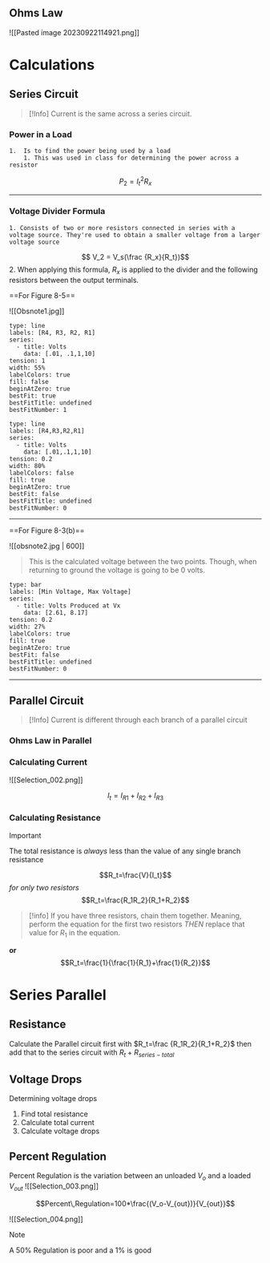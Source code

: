 
## Ohms Law
![[Pasted image 20230922114921.png]]

# Calculations
## Series Circuit 

>[!Info]
>Current is the same across a series circuit. 


### Power in a Load
	1.  Is to find the power being used by a load
		1. This was used in class for determining the power across a resistor

$$P_2=I_t^2R_x$$

---
### Voltage Divider Formula
	1. Consists of two or more resistors connected in series with a voltage source. They're used to obtain a smaller voltage from a larger voltage source

$$ V_2 = V_s(\frac {R_x}{R_t})$$
		2. When applying this formula, $R_x$ is applied to the divider and the following resistors between the output terminals.


==For Figure 8-5==

 ![[Obsnote1.jpg]]

```chart
type: line
labels: [R4, R3, R2, R1]
series:
  - title: Volts
    data: [.01, .1,1,10]
tension: 1
width: 55%
labelColors: true
fill: false
beginAtZero: true
bestFit: true
bestFitTitle: undefined
bestFitNumber: 1
```
```chart
type: line
labels: [R4,R3,R2,R1]
series:
  - title: Volts
    data: [.01,.1,1,10]
tension: 0.2
width: 80%
labelColors: false
fill: true
beginAtZero: true
bestFit: false
bestFitTitle: undefined
bestFitNumber: 0
```

---

==For Figure 8-3(b)==

![[obsnote2.jpg | 600]]

>This is the calculated voltage between the two points. Though, when returning to ground the voltage is going to be 0 volts.

```chart
type: bar
labels: [Min Voltage, Max Voltage]
series:
  - title: Volts Produced at Vx
    data: [2.61, 8.17]
tension: 0.2
width: 27%
labelColors: true
fill: true
beginAtZero: true
bestFit: false
bestFitTitle: undefined
bestFitNumber: 0
```

---

## Parallel Circuit

>[!Info]
>Current is different through each branch of a parallel circuit

### Ohms Law in Parallel
### Calculating Current
![[Selection_002.png]]

$$ I_t=I_{R1}+I_{R2}+I_{R3}$$
### Calculating Resistance

>[!Important]
>The total resistance is *always* less than the value of any single branch resistance

$$R_t=\frac{V}{I_t}$$
*for only two resistors*
$$R_t=\frac{R_1R_2}{R_1+R_2}$$

>[!info]
>If you have three resistors, chain them together. Meaning, perform the equation for the first two resistors *THEN* replace that value for $R_1$ in the equation.



**or**
$$R_t=\frac{1}{\frac{1}{R_1}+\frac{1}{R_2}}$$
# Series Parallel
## Resistance
Calculate the Parallel circuit first with $R_t=\frac {R_1R_2}{R_1+R_2}$ then add that to the series circuit with $R_t+R_{series-total}$ 
## Voltage Drops

Determining voltage drops
1. Find total resistance
2. Calculate total current
3. Calculate voltage drops

## Percent Regulation

Percent Regulation is the variation between an unloaded $V_o$ and a loaded $V_{out}$ 
![[Selection_003.png]]

$$Percent\,Regulation=100*\frac{(V_o-V_{out})}{V_{out}}$$

![[Selection_004.png]]

>[!Note]
>A 50% Regulation is poor and a 1% is good

